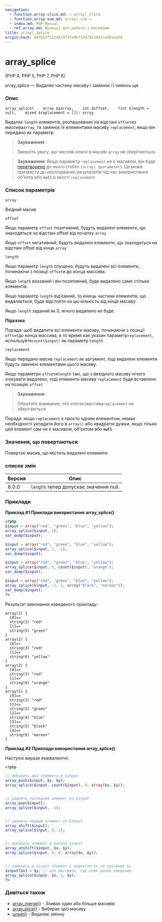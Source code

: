 ```yaml
---
navigation:
  - function.array-slice.md: « array\_slice
  - function.array-sum.md: array\_sum »
  - index.md: PHP Manual
  - ref.array.md: Функції для роботи з масивами
title: array\_splice
origin_hash: ddf652f5224dc9f1fa9671347921941ca401ea50
---
```

# array\_splice

(PHP 4, PHP 5, PHP 7, PHP 8)

array\_splice — Видаляє частину масиву і замінює її чимось ще

### Опис

```methodsynopsis
array_splice(    array &$array,    int $offset,    ?int $length = null,    mixed $replacement = []): array
```

Видаляє `length` елементів, розташованих на відстані `offset`из массива`array`, та замінює їх елементами масиву `replacement`, якщо він передано як параметр.

> **Зауваження** :
> 
> Зверніть увагу, що числові ключі в масиві `array` не зберігаються.

> **Зауваження**: Якщо параметр `replacement` не є масивом, він буде [перетворено](language.types.array.md#language.types.array.casting) до нього (тобто `(array) $parameter`). Це може призвести до несподіваних результатів під час використання об'єкта або **`null`** в якості `replacement`

### Список параметрів

`array`

Вхідний масив

`offset`

Якщо параметр `offset` позитивний, будуть видалені елементи, що знаходяться на відстані offset від початку `array`

Якщо `offset` негативний, будуть видалені елементи, що знаходяться на відстані offset від кінця `array`

`length`

Якщо параметр `length` опущено, будуть видалені всі елементи, починаючи з позиції `offset`и до конца массива.

Якщо `length` вказаний і він позитивний, буде видалено саме стільки елементів.

Якщо параметр `length` від'ємний, то кінець частини елементів, що видаляється, буде відстояти на цю кількість від кінця масиву.

Якщо `length` заданий як 0, нічого видалено не буде.

**Підказка**

Порада: щоб видалити всі елементи масиву, починаючи з позиції `offset`до конца массива, в то время как указан параметр`replacement`, используйте`count($input)` як параметр `length`

`replacement`

Якщо передано масив `replacement` як аргумент, тоді видалені елементи будуть замінені елементами цього масиву.

Якщо параметри `offset`и`length` такі, що з вихідного масиву нічого очікувати видалено, тоді елементи масиву `replacement` буде вставлено на позицію `offset`

> **Зауваження** :
> 
> Обратите внимание, что ключи массива`replacement` не зберігаються.

Порада: якщо `replacement` є просто одним елементом, немає необхідності укладати його в `array()` або квадратні дужки, якщо тільки цей елемент сам не є масивом, об'єктом або **`null`**

### Значення, що повертаються

Повертає масив, що містить видалені елементи.

### список змін

| Версия | Опис |
| --- | --- |
| 8.0.0 | `length` тепер допускає значення null. |

### Приклади

**Приклад #1 Приклади використання **array\_splice()****

```php
<?php
$input = array("red", "green", "blue", "yellow");
array_splice($input, 2);
var_dump($input);

$input = array("red", "green", "blue", "yellow");
array_splice($input, 1, -1);
var_dump($input);

$input = array("red", "green", "blue", "yellow");
array_splice($input, 1, count($input), "orange");
var_dump($input);

$input = array("red", "green", "blue", "yellow");
array_splice($input, -1, 1, array("black", "maroon"));
var_dump($input);
?>
```

Результат виконання наведеного прикладу:

```
array(2) {
  [0]=>
  string(3) "red"
  [1]=>
  string(5) "green"
}
array(2) {
  [0]=>
  string(3) "red"
  [1]=>
  string(6) "yellow"
}
array(2) {
  [0]=>
  string(3) "red"
  [1]=>
  string(6) "orange"
}
array(5) {
  [0]=>
  string(3) "red"
  [1]=>
  string(5) "green"
  [2]=>
  string(4) "blue"
  [3]=>
  string(5) "black"
  [4]=>
  string(6) "maroon"
}
```

**Приклад #2 Приклади використання **array\_splice()****

Наступні вирази еквівалентні:

```php
<?php

// добавить два элемента в $input
array_push($input, $x, $y);
array_splice($input, count($input), 0, array($x, $y));


// удалить последний элемент из $input
array_pop($input);
array_splice($input, -1);


// удалить первый элемент из $input
array_shift($input);
array_splice($input, 0, 1);


// добавить элемент в начало $input
array_unshift($input, $x, $y);
array_splice($input, 0, 0, array($x, $y));


// заменить в $input элемент с индексом $x на значение $y
$input[$x] = $y; // для массивов, где ключ равен смещению
array_splice($input, $x, 1, $y);
?>
```

### Дивіться також

-   [array\_merge()](function.array-merge.md) \- Зливає один або більше масивів
-   [array\_slice()](function.array-slice.md) \- Вибирає зріз масиву
-   [unset()](function.unset.md) \- Видаляє змінну
